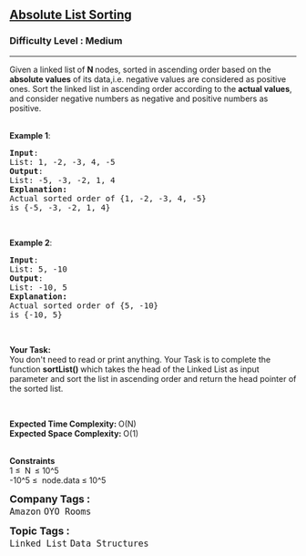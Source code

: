 <h2><a href="https://practice.geeksforgeeks.org/problems/absolute-list-sorting/1">Absolute List Sorting</a></h2><h3>Difficulty Level : Medium</h3><hr><div class="problems_problem_content__Xm_eO"><p>Given a linked list<strong>&nbsp;</strong>of <strong>N </strong>nodes, sorted in ascending order based on the <strong>absolute values</strong> of its data,i.e. negative values are considered as positive ones. Sort the linked list in ascending order according to the <strong>actual values</strong>, and consider negative numbers as negative and positive numbers as positive.</p>

<p><br>
<strong>Example 1</strong>: <strong> </strong></p>

<pre><strong>Input</strong>: 
List: 1, -2, -3, 4, -5
<strong>Output</strong>: 
List: -5, -3, -2, 1, 4
<strong>Explanation: </strong>
Actual sorted order of {1, -2, -3, 4, -5}
is {-5, -3, -2, 1, 4}
</pre>

<p>&nbsp;</p>

<p><strong>Example 2</strong>: <strong> </strong></p>

<pre><strong>Input</strong>: 
List: 5, -10
<strong>Output</strong>: 
List: -10, 5
<strong>Explanation:</strong>
Actual sorted order of {5, -10}
is {-10, 5}
</pre>

<p>&nbsp;</p>

<p><strong>Your Task:</strong><br>
You don't need to read or print anything. Your Task is to complete the function&nbsp;<strong>sortList()&nbsp;</strong>which takes the head of the Linked List&nbsp;as input parameter and sort the list in ascending order and return the head pointer of the sorted list.</p>

<p>&nbsp;</p>

<p><strong>Expected Time Complexity:&nbsp;</strong>O(N)<br>
<strong>Expected Space Complexity:&nbsp;</strong>O(1)</p>

<p><br>
<strong>Constraints</strong><br>
1 ≤&nbsp; N<strong>&nbsp; </strong>≤ 10^5<br>
-10^5&nbsp;≤&nbsp; node.data<strong>&nbsp;</strong>≤ 10^5</p>
</div><p><span style=font-size:18px><strong>Company Tags : </strong><br><code>Amazon</code>&nbsp;<code>OYO Rooms</code>&nbsp;<br><p><span style=font-size:18px><strong>Topic Tags : </strong><br><code>Linked List</code>&nbsp;<code>Data Structures</code>&nbsp;
